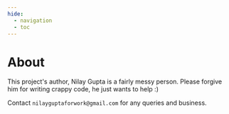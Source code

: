 ```yaml
---
hide:
  - navigation
  - toc
---
```

# About
This project's author, Nilay Gupta is a fairly messy person. Please forgive him for writing crappy code, he just wants to help :)

Contact `nilayguptaforwork@gmail.com` for any queries and business.
